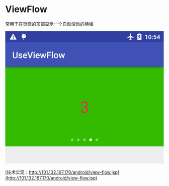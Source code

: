 # ViewFlow
常用于在页面的顶部显示一个自动滚动的横幅

![image](https://github.com/chenguogit/ViewFlow/blob/master/UseViewFlow/view-flow.jpg)

[技术实现：http://101.132.167.170/android/view-flow.jsp](http://101.132.167.170/android/view-flow.jsp)
